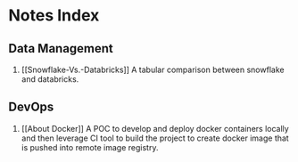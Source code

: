 # Notes Index

## Data Management
1. [[Snowflake-Vs.-Databricks]]
		A tabular comparison between snowflake and databricks.

## DevOps
1. [[About Docker]]
		A POC to develop and deploy docker containers locally and then leverage CI tool to build the project to create docker image that is pushed into remote image registry. 